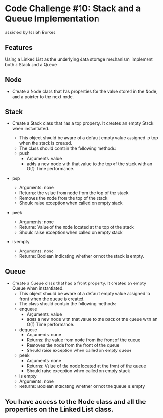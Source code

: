 
# Code Challenge #10: Stack and a Queue Implementation

assisted by Isaiah Burkes

## Features
Using a Linked List as the underlying data storage mechanism, implement both a Stack and a Queue

## Node
- Create a Node class that has properties for the value stored in the Node, and a pointer to the next node.

## Stack
- Create a Stack class that has a top property. It creates an empty Stack when instantiated.
  - This object should be aware of a default empty value assigned to top when the stack is created.
  - The class should contain the following methods:
  - push
     - Arguments: value
    - adds a new node with that value to the top of the stack with an O(1) Time performance.

- pop
  - Arguments: none
  - Returns: the value from node from the top of the stack
   - Removes the node from the top of the stack
   - Should raise exception when called on empty stack

- peek
  - Arguments: none
  - Returns: Value of the node located at the top of the stack
   - Should raise exception when called on empty stack

- is empty
  - Arguments: none
  - Returns: Boolean indicating whether or not the stack is empty.

## Queue
- Create a Queue class that has a front property. It creates an empty Queue when instantiated.
  - This object should be aware of a default empty value assigned to front when the queue is created.
   - The class should contain the following methods:
   - enqueue
      - Arguments: value
      - adds a new node with that value to the back of the queue with an O(1) Time performance.
  - dequeue
     - Arguments: none
     - Returns: the value from node from the front of the queue
     - Removes the node from the front of the queue
     - Should raise exception when called on empty queue
   - peek
      - Arguments: none
     - Returns: Value of the node located at the front of the queue
     - Should raise exception when called on empty stack
   - is empty
    - Arguments: none
    - Returns: Boolean indicating whether or not the queue is empty

## You have access to the Node class and all the properties on the Linked List class.

